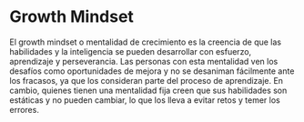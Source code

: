 # Growth Mindset

El growth mindset o mentalidad de crecimiento es la creencia de que las habilidades y la inteligencia se pueden desarrollar con esfuerzo, aprendizaje y perseverancia. Las personas con esta mentalidad ven los desafíos como oportunidades de mejora y no se desaniman fácilmente ante los fracasos, ya que los consideran parte del proceso de aprendizaje. En cambio, quienes tienen una mentalidad fija creen que sus habilidades son estáticas y no pueden cambiar, lo que los lleva a evitar retos y temer los errores.
